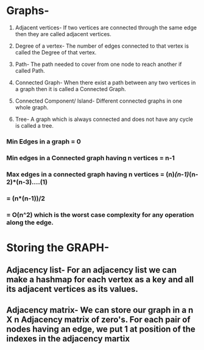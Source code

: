 # Graphs-
1. Adjacent vertices-  If two vertices are connected through the same edge then they are called adjacent vertices.

1. Degree of a vertex- The number of edges connected to that vertex is called the Degree of that vertex.

1. Path- The path needed to cover from one node to reach another if called Path.

1. Connected Graph- When there exist a path between any two vertices in a graph then it is called a Connected Graph.

1. Connected Component/ Island- Different connected graphs in one whole graph.

1. Tree- A graph which is always connected and does not have any cycle is called a tree.


### Min Edges in a graph = 0

### Min edges in a Connected graph having n vertices = n-1

### Max edges in a connected graph having n vertices = (n)*(n-1)*(n-2)*(n-3)....(1)
### = (n*(n-1))/2
### = O(n^2) which is the worst case complexity for any operation along the edge.


# Storing the GRAPH-

## Adjacency list- For an adjacency list we can make a hashmap for each vertex as a key and all its adjacent vertices as its values.

## Adjacency matrix- We can store our graph in a n X n Adjacency matrix of zero's. For each pair of nodes having an edge, we put 1 at position of the indexes in the adjacency martix